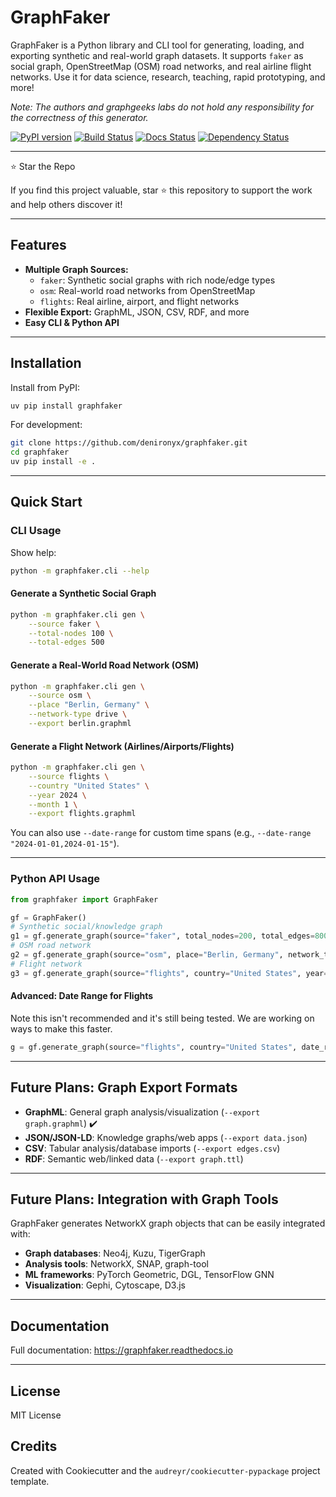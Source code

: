 # GraphFaker

GraphFaker is a Python library and CLI tool for generating, loading, and exporting synthetic and real-world graph datasets. It supports `faker`  as social graph, OpenStreetMap (OSM) road networks, and real airline flight networks. Use it for data science, research, teaching, rapid prototyping, and more!

*Note: The authors and graphgeeks labs do not hold any responsibility for the correctness of this generator.*

[![PyPI version](https://img.shields.io/pypi/v/graphfaker.svg)](https://pypi.python.org/pypi/graphfaker)
[![Build Status](https://img.shields.io/travis/denironyx/graphfaker.svg)](https://travis-ci.com/denironyx/graphfaker)
[![Docs Status](https://readthedocs.org/projects/graphfaker/badge/?version=latest)](https://graphfaker.readthedocs.io/en/latest/?version=latest)
[![Dependency Status](https://pyup.io/repos/github/denironyx/graphfaker/shield.svg)](https://pyup.io/repos/github/denironyx/graphfaker/)

---
⭐ Star the Repo

If you find this project valuable, star ⭐ this repository to support the work and help others discover it!

---

## Features
- **Multiple Graph Sources:**
  - `faker`: Synthetic social graphs with rich node/edge types
  - `osm`: Real-world road networks from OpenStreetMap
  - `flights`: Real airline, airport, and flight networks
- **Flexible Export:** GraphML, JSON, CSV, RDF, and more
- **Easy CLI & Python API**

---

## Installation

Install from PyPI:
```sh
uv pip install graphfaker
```

For development:
```sh
git clone https://github.com/denironyx/graphfaker.git
cd graphfaker
uv pip install -e .
```

---

## Quick Start

### CLI Usage

Show help:
```sh
python -m graphfaker.cli --help
```

#### Generate a Synthetic Social Graph
```sh
python -m graphfaker.cli gen \
    --source faker \
    --total-nodes 100 \
    --total-edges 500
```

#### Generate a Real-World Road Network (OSM)
```sh
python -m graphfaker.cli gen \
    --source osm \
    --place "Berlin, Germany" \
    --network-type drive \
    --export berlin.graphml
```

#### Generate a Flight Network (Airlines/Airports/Flights)
```sh
python -m graphfaker.cli gen \
    --source flights \
    --country "United States" \
    --year 2024 \
    --month 1 \
    --export flights.graphml
```

You can also use `--date-range` for custom time spans (e.g., `--date-range "2024-01-01,2024-01-15"`).

---

### Python API Usage

```python
from graphfaker import GraphFaker

gf = GraphFaker()
# Synthetic social/knowledge graph
g1 = gf.generate_graph(source="faker", total_nodes=200, total_edges=800)
# OSM road network
g2 = gf.generate_graph(source="osm", place="Berlin, Germany", network_type="drive")
# Flight network
g3 = gf.generate_graph(source="flights", country="United States", year=2024, month=1)

```

#### Advanced: Date Range for Flights

Note this isn't recommended and it's still being tested. We are working on ways to make this faster.
```python
g = gf.generate_graph(source="flights", country="United States", date_range=("2024-01-01", "2024-01-15"))
```

---

## Future Plans: Graph Export Formats

- **GraphML**: General graph analysis/visualization (`--export graph.graphml`) ✔️
- **JSON/JSON-LD**: Knowledge graphs/web apps (`--export data.json`)
- **CSV**: Tabular analysis/database imports (`--export edges.csv`)
- **RDF**: Semantic web/linked data (`--export graph.ttl`)

---

## Future Plans: Integration with Graph Tools

GraphFaker generates NetworkX graph objects that can be easily integrated with:
- **Graph databases**: Neo4j, Kuzu, TigerGraph
- **Analysis tools**: NetworkX, SNAP, graph-tool
- **ML frameworks**: PyTorch Geometric, DGL, TensorFlow GNN
- **Visualization**: Gephi, Cytoscape, D3.js

---

## Documentation

Full documentation: https://graphfaker.readthedocs.io

---

## License
MIT License

## Credits
Created with Cookiecutter and the `audreyr/cookiecutter-pypackage` project template.

